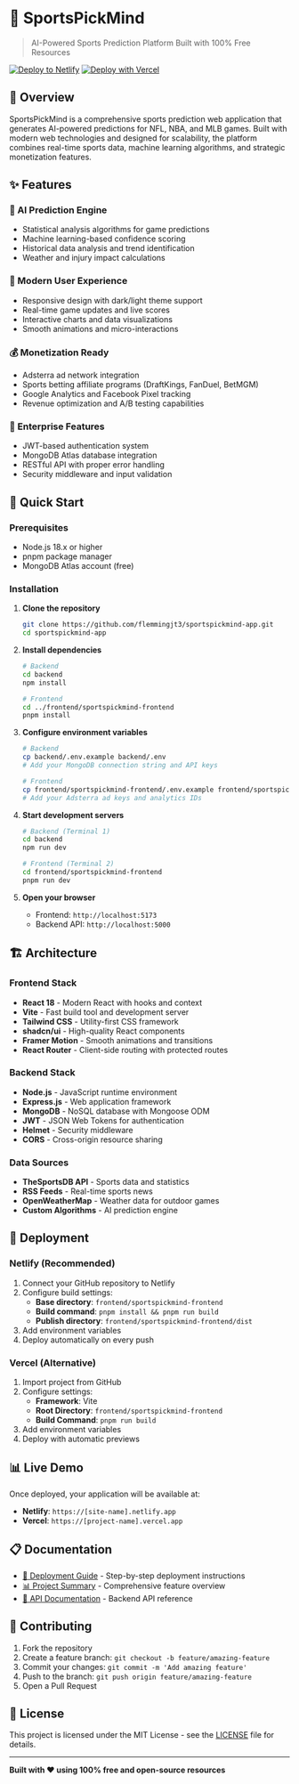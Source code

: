 # 🏈 SportsPickMind

> AI-Powered Sports Prediction Platform Built with 100% Free Resources

[![Deploy to Netlify](https://www.netlify.com/img/deploy/button.svg)](https://app.netlify.com/start/deploy?repository=https://github.com/flemmingjt3/sportspickmind-app)
[![Deploy with Vercel](https://vercel.com/button)](https://vercel.com/new/clone?repository-url=https://github.com/flemmingjt3/sportspickmind-app)

## 🎯 Overview

SportsPickMind is a comprehensive sports prediction web application that generates AI-powered predictions for NFL, NBA, and MLB games. Built with modern web technologies and designed for scalability, the platform combines real-time sports data, machine learning algorithms, and strategic monetization features.

## ✨ Features

### 🤖 AI Prediction Engine
- Statistical analysis algorithms for game predictions
- Machine learning-based confidence scoring
- Historical data analysis and trend identification
- Weather and injury impact calculations

### 📱 Modern User Experience
- Responsive design with dark/light theme support
- Real-time game updates and live scores
- Interactive charts and data visualizations
- Smooth animations and micro-interactions

### 💰 Monetization Ready
- Adsterra ad network integration
- Sports betting affiliate programs (DraftKings, FanDuel, BetMGM)
- Google Analytics and Facebook Pixel tracking
- Revenue optimization and A/B testing capabilities

### 🔐 Enterprise Features
- JWT-based authentication system
- MongoDB Atlas database integration
- RESTful API with proper error handling
- Security middleware and input validation

## 🚀 Quick Start

### Prerequisites
- Node.js 18.x or higher
- pnpm package manager
- MongoDB Atlas account (free)

### Installation

1. **Clone the repository**
   ```bash
   git clone https://github.com/flemmingjt3/sportspickmind-app.git
   cd sportspickmind-app
   ```

2. **Install dependencies**
   ```bash
   # Backend
   cd backend
   npm install
   
   # Frontend
   cd ../frontend/sportspickmind-frontend
   pnpm install
   ```

3. **Configure environment variables**
   ```bash
   # Backend
   cp backend/.env.example backend/.env
   # Add your MongoDB connection string and API keys
   
   # Frontend
   cp frontend/sportspickmind-frontend/.env.example frontend/sportspickmind-frontend/.env
   # Add your Adsterra ad keys and analytics IDs
   ```

4. **Start development servers**
   ```bash
   # Backend (Terminal 1)
   cd backend
   npm run dev
   
   # Frontend (Terminal 2)
   cd frontend/sportspickmind-frontend
   pnpm run dev
   ```

5. **Open your browser**
   - Frontend: `http://localhost:5173`
   - Backend API: `http://localhost:5000`

## 🏗️ Architecture

### Frontend Stack
- **React 18** - Modern React with hooks and context
- **Vite** - Fast build tool and development server
- **Tailwind CSS** - Utility-first CSS framework
- **shadcn/ui** - High-quality React components
- **Framer Motion** - Smooth animations and transitions
- **React Router** - Client-side routing with protected routes

### Backend Stack
- **Node.js** - JavaScript runtime environment
- **Express.js** - Web application framework
- **MongoDB** - NoSQL database with Mongoose ODM
- **JWT** - JSON Web Tokens for authentication
- **Helmet** - Security middleware
- **CORS** - Cross-origin resource sharing

### Data Sources
- **TheSportsDB API** - Sports data and statistics
- **RSS Feeds** - Real-time sports news
- **OpenWeatherMap** - Weather data for outdoor games
- **Custom Algorithms** - AI prediction engine

## 🚀 Deployment

### Netlify (Recommended)
1. Connect your GitHub repository to Netlify
2. Configure build settings:
   - **Base directory**: `frontend/sportspickmind-frontend`
   - **Build command**: `pnpm install && pnpm run build`
   - **Publish directory**: `frontend/sportspickmind-frontend/dist`
3. Add environment variables
4. Deploy automatically on every push

### Vercel (Alternative)
1. Import project from GitHub
2. Configure settings:
   - **Framework**: Vite
   - **Root Directory**: `frontend/sportspickmind-frontend`
   - **Build Command**: `pnpm run build`
3. Add environment variables
4. Deploy with automatic previews

## 📊 Live Demo

Once deployed, your application will be available at:
- **Netlify**: `https://[site-name].netlify.app`
- **Vercel**: `https://[project-name].vercel.app`

## 📋 Documentation

- [📖 Deployment Guide](DEPLOYMENT.md) - Step-by-step deployment instructions
- [📊 Project Summary](PROJECT_SUMMARY.md) - Comprehensive feature overview
- [🔧 API Documentation](docs/) - Backend API reference

## 🤝 Contributing

1. Fork the repository
2. Create a feature branch: `git checkout -b feature/amazing-feature`
3. Commit your changes: `git commit -m 'Add amazing feature'`
4. Push to the branch: `git push origin feature/amazing-feature`
5. Open a Pull Request

## 📄 License

This project is licensed under the MIT License - see the [LICENSE](LICENSE) file for details.

---

**Built with ❤️ using 100% free and open-source resources**
